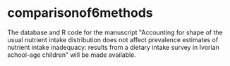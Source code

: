 # comparisonof6methods
The database and R code for the manuscript "Accounting for shape of the usual nutrient intake distribution does not affect prevalence estimates of nutrient intake inadequacy: results from a dietary intake survey in Ivorian school-age children" will be made available. 
